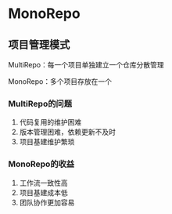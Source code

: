 # MonoRepo

## 项目管理模式

MultiRepo：每一个项目单独建立一个仓库分散管理

MonoRepo：多个项目存放在一个

### MultiRepo的问题

1. 代码复用的维护困难
2. 版本管理困难，依赖更新不及时
3. 项目基建维护繁琐

### MonoRepo的收益

1. 工作流一致性高
2. 项目基建成本低
3. 团队协作更加容易


